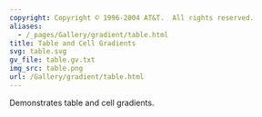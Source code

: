 ```yaml
---
copyright: Copyright © 1996-2004 AT&T.  All rights reserved.
aliases:
  - /_pages/Gallery/gradient/table.html
title: Table and Cell Gradients
svg: table.svg
gv_file: table.gv.txt
img_src: table.png
url: /Gallery/gradient/table.html
---
```

Demonstrates table and cell gradients.
